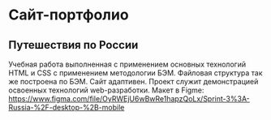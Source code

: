 # Сайт-портфолио
## Путешествия по России
Учебная работа выполненная с применением основных технологий HTML и CSS с применением методологии 
БЭМ. Файловая структура так же построена по БЭМ. Сайт адаптивен. 
Проект служит демонстрацией освоенных технологий web-разработки.
Макет в Figme:
https://www.figma.com/file/OyRWEjU6wBwRe1hapzQoLx/Sprint-3%3A-Russia-%2F-desktop-%2B-mobile 